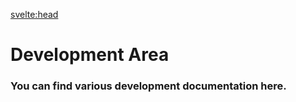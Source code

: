 <svelte:head>

  <title>Development Area</title>
  <meta name="description" content="You can find various development documentation here." />
  <meta name="keywords" content="development, documentation, programming, coding, resources" />
  <meta name="author" content="Your Name" />
  <meta property="og:title" content="Development Area" />
  <meta property="og:description" content="You can find various development documentation here." />
  <meta property="og:type" content="website" />
  <meta property="og:url" content="https://pardus.github.io/wiki/development" />
  <meta property="og:image" content="https://raw.githubusercontent.com/pardus/pardus.github.io/main/src/lib/assets/logo.svg" />
  <meta name="twitter:card" content="summary_large_image" />
  <meta name="twitter:title" content="Development Area" />
  <meta name="twitter:description" content="You can find various development documentation here." />
  <meta name="twitter:image" content="https://raw.githubusercontent.com/pardus/pardus.github.io/main/src/lib/assets/logo.svg" />
</svelte:head>

# Development Area

### You can find various development documentation here.
